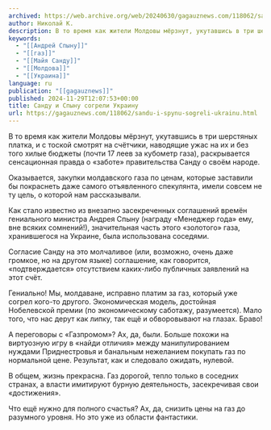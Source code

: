 ```yaml
---
archived: https://web.archive.org/web/20240630/gagauznews.com/118062/sandu-i-spynu-sogreli-ukrainu.html
author: Николай К.
description: В то время как жители Молдовы мёрзнут, укутавшись в три шерстяных платка, и с тоской смотрят на счётчики, наводящие ужас на их и без того хилые бюджеты (почти 17 леев за кубометр газа), раскрывается сенсационная правда о «заботе» правительства Санду о своём народе. Оказывается, закупки молдавского газа по ценам, которые заставили бы покраснеть даже самого отъявленного спекулянта, имели совсем не ту цель, о которой нам рассказывали. Как стало известно из внезапно засекреченных соглашений времён гениального министра Андрея Спыну (награду «Менеджер года» ему, вне всяких сомнений!), значительная часть этого «золотого» газа, хранившегося на Украине, была использована соседями. Согласие Санду на это […]
keywords:
  - "[[Андрей Спыну]]"
  - "[[газ]]"
  - "[[Майя Санду]]"
  - "[[Молдова]]"
  - "[[Украина]]"
language: ru
publication: "[[gagauznews]]"
published: 2024-11-29T12:07:53+00:00
title: Санду и Спыну согрели Украину
url: https://gagauznews.com/118062/sandu-i-spynu-sogreli-ukrainu.html
---
```


В то время как жители Молдовы мёрзнут, укутавшись в три шерстяных платка, и с тоской смотрят на счётчики, наводящие ужас на их и без того хилые бюджеты (почти 17 леев за кубометр газа), раскрывается сенсационная правда о «заботе» правительства Санду о своём народе.

Оказывается, закупки молдавского газа по ценам, которые заставили бы покраснеть даже самого отъявленного спекулянта, имели совсем не ту цель, о которой нам рассказывали.

Как стало известно из внезапно засекреченных соглашений времён гениального министра Андрея Спыну (награду «Менеджер года» ему, вне всяких сомнений!), значительная часть этого «золотого» газа, хранившегося на Украине, была использована соседями.

Согласие Санду на это молчаливое (или, возможно, очень даже громкое, но на другом языке) соглашение, как говорится, «подтверждается» отсутствием каких-либо публичных заявлений на этот счёт.

Гениально! Мы, молдаване, исправно платим за газ, который уже согрел кого-то другого. Экономическая модель, достойная Нобелевской премии (по экономическому саботажу, разумеется). Мало того, что нас дерут как липку, так ещё и обворовывают на глазах. Браво!

А переговоры с «Газпромом»? Ах, да, были. Больше похожи на виртуозную игру в «найди отличия» между манипулированием нуждами Приднестровья и банальным нежеланием покупать газ по нормальной цене. Результат, как и следовало ожидать, нулевой.

В общем, жизнь прекрасна. Газ дорогой, тепло только в соседних странах, а власти имитируют бурную деятельность, засекречивая свои «достижения».

Что ещё нужно для полного счастья? Ах, да, снизить цены на газ до разумного уровня. Но это уже из области фантастики.